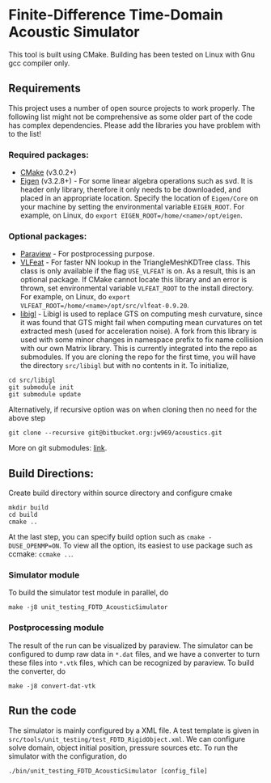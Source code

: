 # Finite-Difference Time-Domain Acoustic Simulator

This tool is built using CMake. Building has been tested on Linux with Gnu gcc compiler only. 

## Requirements

This project uses a number of open source projects to work properly. The following list might not be comprehensive as some older part of the code has complex dependencies. Please add the libraries you have problem with to the list!

### Required packages: 
* [CMake](https://cmake.org/) (v3.0.2+)
* [Eigen](http://eigen.tuxfamily.org/index.php?title=Main_Page) (v3.2.8+) - For some linear algebra operations such as svd. It is header only library, therefore it only needs to be downloaded, and placed in an appropriate location. Specify the location of `Eigen/Core` on your machine by setting the environmental variable `EIGEN_ROOT`. For example, on Linux, do `export EIGEN_ROOT=/home/<name>/opt/eigen`.

### Optional packages: 
* [Paraview](http://www.paraview.org/) - For postprocessing purpose. 
* [VLFeat](http://www.vlfeat.org/index.html) - For faster NN lookup in the TriangleMeshKDTree class. This class is only available if the flag `USE_VLFEAT` is on. As a result, this is an optional package. If CMake cannot locate this library and an error is thrown, set environmental variable `VLFEAT_ROOT` to the install directory. For example, on Linux, do `export VLFEAT_ROOT=/home/<name>/opt/src/vlfeat-0.9.20`.
* [libigl](https://github.com/libigl/libigl) - Libigl is used to replace GTS on computing mesh curvature, since it was found that GTS might fail when computing mean curvatures on tet extracted mesh (used for acceleration noise). A fork from this library is used with some minor changes in namespace prefix to fix name collision with our own Matrix library. This is currently integrated into the repo as submodules. If you are cloning the repo for the first time, you will have the directory `src/libigl` but with no contents in it. To initialize, 
``` 
cd src/libigl
git submodule init
git submodule update
```
Alternatively, if recursive option was on when cloning then no need for the above step
```
git clone --recursive git@bitbucket.org:jw969/acoustics.git
```
More on git submodules: [link](https://git-scm.com/book/en/v2/Git-Tools-Submodules). 

## Build Directions:
Create build directory within source directory and configure cmake
```
mkdir build
cd build
cmake ..
```
At the last step, you can specify build option such as `cmake -DUSE_OPENMP=ON`. To view all the option, its easiest to use package such as ccmake: `ccmake ..`.

### Simulator module
To build the simulator test module in parallel, do
```
make -j8 unit_testing_FDTD_AcousticSimulator
```

### Postprocessing module
The result of the run can be visualized by paraview. The simulator can be configured to dump raw data in `*.dat` files, and we have a converter to turn these files into `*.vtk` files, which can be recognized by paraview. To build the converter, do 
```
make -j8 convert-dat-vtk
```

## Run the code
The simulator is mainly configured by a XML file. A test template is given in `src/tools/unit_testing/test_FDTD_RigidObject.xml`. We can configure solve domain, object initial position, pressure sources etc. To run the simulator with the configuration, do 
```
./bin/unit_testing_FDTD_AcousticSimulator [config_file]
```
